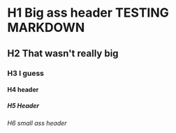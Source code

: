 # H1 Big ass header TESTING MARKDOWN
## H2 That wasn't really big
### H3 I guess
#### H4 header
##### H5 Header
###### H6 small ass header
